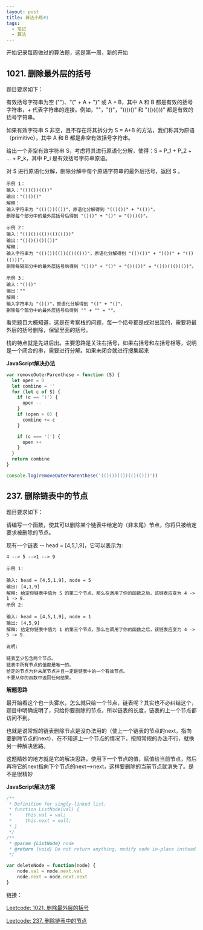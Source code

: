 ```yaml
---
layout: post
title: 算法小练#1
tags: 
  - 笔记
  - 算法
---
```


开始记录每周做过的算法题，这是第一周，新的开始

## 1021. 删除最外层的括号
题目要求如下：

有效括号字符串为空 ("")、"(" + A + ")" 或 A + B，其中 A 和 B 都是有效的括号字符串，+ 代表字符串的连接。例如，""，"()"，"(())()" 和 "(()(()))" 都是有效的括号字符串。

如果有效字符串 S 非空，且不存在将其拆分为 S = A+B 的方法，我们称其为原语（primitive），其中 A 和 B 都是非空有效括号字符串。

给出一个非空有效字符串 S，考虑将其进行原语化分解，使得：S = P_1 + P_2 + ... + P_k，其中 P_i 是有效括号字符串原语。

对 S 进行原语化分解，删除分解中每个原语字符串的最外层括号，返回 S 。


```
示例 1：
输入："(()())(())"
输出："()()()"
解释：
输入字符串为 "(()())(())"，原语化分解得到 "(()())" + "(())"，
删除每个部分中的最外层括号后得到 "()()" + "()" = "()()()"。

示例 2：
输入："(()())(())(()(()))"
输出："()()()()(())"
解释：
输入字符串为 "(()())(())(()(()))"，原语化分解得到 "(()())" + "(())" + "(()(()))"，
删除每隔部分中的最外层括号后得到 "()()" + "()" + "()(())" = "()()()()(())"。

示例 3：
输入："()()"
输出：""
解释：
输入字符串为 "()()"，原语化分解得到 "()" + "()"，
删除每个部分中的最外层括号后得到 "" + "" = ""。
```

看完题目大概知道，这是在考察栈的问题，每一个括号都是成对出现的，需要将最外层的括号删除，保留里面的括号。

栈的特点就是先进后出。主要思路是关注右括号，如果右括号和左括号相等，说明是一个闭合的串，需要进行分解。如果未闭合就进行搜集起来

**JavaScript解决办法**

```js
var removeOuterParenthese = function (S) {
  let open = 0
  let combine = ''
  for (let c of S) {
    if (c == ')') {
      open --
    }
    if (open > 0) {
      combine += c
    }

    if (c === '(') {
      open ++
    }
  }
  return combine
}

console.log(removeOuterParenthese('(()())(())(()(()))'))
```

## 237. 删除链表中的节点

题目要求如下：

请编写一个函数，使其可以删除某个链表中给定的（非末尾）节点，你将只被给定要求被删除的节点。

现有一个链表 -- head = [4,5,1,9]，它可以表示为:

```
4 --> 5 -->1 --> 9
```
 
```
示例 1:

输入: head = [4,5,1,9], node = 5
输出: [4,1,9]
解释: 给定你链表中值为 5 的第二个节点，那么在调用了你的函数之后，该链表应变为 4 -> 1 -> 9.
示例 2:

输入: head = [4,5,1,9], node = 1
输出: [4,5,9]
解释: 给定你链表中值为 1 的第三个节点，那么在调用了你的函数之后，该链表应变为 4 -> 5 -> 9.
```

```
说明:

链表至少包含两个节点。
链表中所有节点的值都是唯一的。
给定的节点为非末尾节点并且一定是链表中的一个有效节点。
不要从你的函数中返回任何结果。
```

**解题思路**

最开始看这个也一头雾水，怎么就只给一个节点，链表呢？其实也不必纠结这个，题目中明确说明了，只给你要删除的节点，所以链表的长度，链表的上一个节点都访问不到。

也就是说常规的链表删除节点是没办法用的（使上一个链表的节点的next，指向要删除节点的next），在不知道上一个节点的情况下，按照常规的办法不行，就换另一种解决思路。

这题精妙的地方就是它的解决思路，使用下一个节点的值，赋值给当前节点，然后再将它的next指向下个节点的next-->next，这样要删除的当前节点就消失了。是不是很精妙

**JavaScript解决方案**

```js
/**
 * Definition for singly-linked list.
 * function ListNode(val) {
 *     this.val = val;
 *     this.next = null;
 * }
 */
/**
 * @param {ListNode} node
 * @return {void} Do not return anything, modify node in-place instead.
 */

var deleteNode = function(node) {
    node.val = node.next.val
    node.next = node.next.next
}
```

链接：

[Leetcode: 1021. 删除最外层的括号](https://leetcode-cn.com/problems/remove-outermost-parentheses/)

[Leetcode: 237. 删除链表中的节点](https://leetcode-cn.com/problems/delete-node-in-a-linked-list/solution/)
